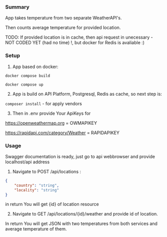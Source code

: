 ### Summary
App takes temperature from two separate WeatherAPI's. 

Then counts average temperature for provided location.

TODO: If provided location is in cache, then api request in unecessary - NOT CODED YET (had no time) !, but docker for Redis is avaliable :)

### Setup
1) App based on docker:

`docker compose build`

`docker compose up`

2) App is build on API Platform, Postgresql, Redis as cache, so next step is:

`composer install` - for apply vendors

3) Then in .env provide Your ApiKeys for 

https://openweathermap.org = OWMAPIKEY

https://rapidapi.com/category/Weather = RAPIDAPIKEY

### Usage
Swagger documentation is ready, just go to api webbrowser and provide localhost/api address

1) Navigate to POST /api/locations :

``` json
{
    "country": "string",
    "locality": "string"
}
```
in return You will get {id} of location resource

2) Navigate to GET /api/locations/{id}/weather and provide id of location.

In return You will get JSON with two temperatures from both services and average temperature of them. 

